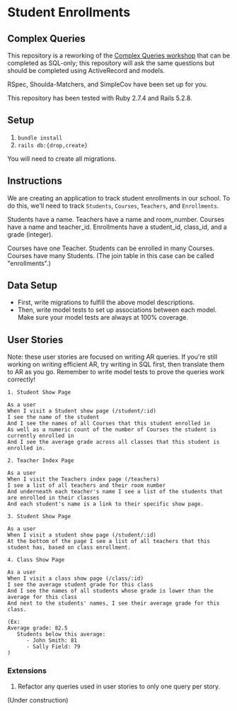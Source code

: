 # Student Enrollments
## Complex Queries

This repository is a reworking of the [Complex Queries workshop](https://backend.turing.edu/module2/misc/complex_queries) that can be completed as SQL-only; this repository will ask the same questions but should be completed using ActiveRecord and models. 

RSpec, Shoulda-Matchers, and SimpleCov have been set up for you. 

This repository has been tested with Ruby 2.7.4 and Rails 5.2.8. 

## Setup
1. `bundle install`
1. `rails db:{drop,create}`

You will need to create all migrations. 

## Instructions
We are creating an application to track student enrollments in our school. To do this, we'll need to track `Students`, `Courses`, `Teachers`, and `Enrollments`. 

Students have a name. 
Teachers have a name and room_number.
Courses have a name and teacher_id. 
Enrollments have a student_id, class_id, and a grade (integer). 

Courses have one Teacher. 
Students can be enrolled in many Courses. 
Courses have many Students. (The join table in this case can be called "enrollments".) 

## Data Setup
- First, write migrations to fulfill the above model descriptions. 
- Then, write model tests to set up associations between each model. Make sure your model tests are always at 100% coverage. 


## User Stories
Note: these user stories are focused on writing AR queries. If you're still working on writing efficient AR, try writing in SQL first, then translate them to AR as you go. Remember to write model tests to prove the queries work correctly!


```
1. Student Show Page

As a user
When I visit a Student show page (/student/:id)
I see the name of the student
And I see the names of all Courses that this student enrolled in
As well as a numeric count of the number of Courses the student is currently enrolled in
And I see the average grade across all classes that this student is enrolled in. 
```

```
2. Teacher Index Page

As a user
When I visit the Teachers index page (/teachers)
I see a list of all teachers and their room number
And underneath each teacher's name I see a list of the students that are enrolled in their classes
And each student's name is a link to their specific show page. 
```

```
3. Student Show Page

As a user
When I visit a student show page (/student/:id)
At the bottom of the page I see a list of all teachers that this student has, based on class enrollment. 
```

```
4. Class Show Page

As a user
When I visit a class show page (/class/:id)
I see the average student grade for this class
And I see the names of all students whose grade is lower than the average for this class
And next to the students' names, I see their average grade for this class. 

(Ex: 
Average grade: 82.5
   Students below this average: 
      - John Smith: 81
      - Sally Field: 79
)
```



### Extensions
1. Refactor any queries used in user stories to only one query per story. 

(Under construction)
